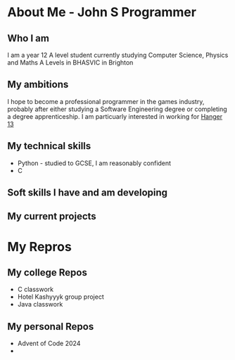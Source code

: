 # About Me - John S Programmer
## Who I am
I am a year 12 A level student currently studying Computer Science, Physics and Maths A Levels in BHASVIC in Brighton  

## My ambitions
I hope to become a professional programmer in the games industry, probably after either studying a Software Engineering degree or completing a degree apprenticeship. I am particuarly interested in working for [Hanger 13](https://hangar13games.com/)  

## My technical skills
- Python - studied to GCSE, I am reasonably confident
- C 

## Soft skills I have and am developing

## My current projects

# My Repros
## My college Repos

- C classwork  
- Hotel Kashyyyk group project  
- Java classwork

## My personal Repos

- Advent of Code 2024
- 




